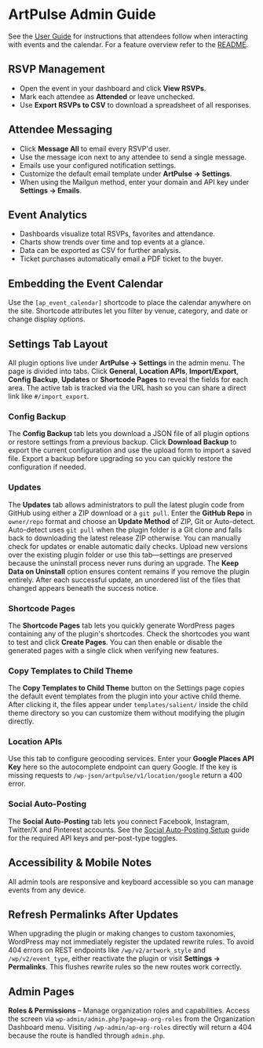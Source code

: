 # ArtPulse Admin Guide

See the [User Guide](user-guide.md) for instructions that attendees follow when interacting with events and the calendar. For a feature overview refer to the [README](../README.md).

## RSVP Management

- Open the event in your dashboard and click **View RSVPs**.
- Mark each attendee as **Attended** or leave unchecked.
- Use **Export RSVPs to CSV** to download a spreadsheet of all responses.

## Attendee Messaging

- Click **Message All** to email every RSVP'd user.
- Use the message icon next to any attendee to send a single message.
- Emails use your configured notification settings.
- Customize the default email template under **ArtPulse → Settings**.
- When using the Mailgun method, enter your domain and API key under **Settings → Emails**.

## Event Analytics

- Dashboards visualize total RSVPs, favorites and attendance.
- Charts show trends over time and top events at a glance.
- Data can be exported as CSV for further analysis.
- Ticket purchases automatically email a PDF ticket to the buyer.

## Embedding the Event Calendar

Use the `[ap_event_calendar]` shortcode to place the calendar anywhere on the site. Shortcode attributes let you filter by venue, category, and date or change display options.

## Settings Tab Layout

All plugin options live under **ArtPulse → Settings** in the admin menu. The
page is divided into tabs. Click **General**, **Location APIs**, **Import/Export**,
**Config Backup**, **Updates** or **Shortcode Pages** to reveal the fields for each area. The active tab is
tracked via the URL hash so you can share a direct link like `#/import_export`.

### Config Backup

The **Config Backup** tab lets you download a JSON file of all plugin options or
restore settings from a previous backup. Click **Download Backup** to export the
current configuration and use the upload form to import a saved file. Export a
backup before upgrading so you can quickly restore the configuration if needed.

### Updates

The **Updates** tab allows administrators to pull the latest plugin code from
GitHub using either a ZIP download or a `git pull`. Enter the **GitHub Repo** in
`owner/repo` format and choose an **Update Method** of ZIP, Git or Auto-detect.
Auto-detect uses `git pull` when the plugin folder is a Git clone and falls back
to downloading the latest release ZIP otherwise. You can manually check for
updates or enable automatic daily checks. Upload new versions over the existing
plugin folder or use this tab—settings are preserved because the uninstall
process never runs during an upgrade. The **Keep Data on Uninstall** option
ensures content remains if you remove the plugin entirely. After each successful
update, an unordered list of the files that changed appears beneath the success
notice.

### Shortcode Pages

The **Shortcode Pages** tab lets you quickly generate WordPress pages
containing any of the plugin's shortcodes. Check the shortcodes you want
to test and click **Create Pages**. You can then enable or disable the
generated pages with a single click when verifying new features.

### Copy Templates to Child Theme

The **Copy Templates to Child Theme** button on the Settings page copies the
default event templates from the plugin into your active child theme. After
clicking it, the files appear under `templates/salient/` inside the child
theme directory so you can customize them without modifying the plugin
directly.

### Location APIs

Use this tab to configure geocoding services. Enter your **Google Places API
Key** here so the autocomplete endpoint can query Google. If the key is missing
requests to `/wp-json/artpulse/v1/location/google` return a 400 error.

### Social Auto-Posting

The **Social Auto-Posting** tab lets you connect Facebook, Instagram,
Twitter/X and Pinterest accounts. See the [Social Auto-Posting Setup](social-auto-posting.md)
guide for the required API keys and per-post-type toggles.

## Accessibility & Mobile Notes

All admin tools are responsive and keyboard accessible so you can manage events from any device.

## Refresh Permalinks After Updates

When upgrading the plugin or making changes to custom taxonomies, WordPress may
not immediately register the updated rewrite rules. To avoid 404 errors on REST
endpoints like `/wp/v2/artwork_style` and `/wp/v2/event_type`, either
reactivate the plugin or visit **Settings → Permalinks**. This flushes rewrite
rules so the new routes work correctly.

## Admin Pages

**Roles & Permissions** – Manage organization roles and capabilities. Access the
screen via `wp-admin/admin.php?page=ap-org-roles` from the Organization
Dashboard menu. Visiting `/wp-admin/ap-org-roles` directly will return a 404
because the route is handled through `admin.php`.
